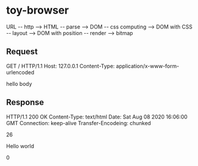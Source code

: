 # toy-browser

URL -- http --> HTML -- parse --> DOM -- css computing --> DOM with CSS -- layout --> DOM with position -- render --> bitmap


## Request
GET / HTTP/1.1
Host: 127.0.0.1
Content-Type: application/x-www-form-urlencoded

hello body

## Response
HTTP/1.1 200 OK
Content-Type: text/html
Date: Sat Aug 08 2020 16:06:00 GMT
Connection: keep-alive
Transfer-Encodeing: chunked

26
<html><body>Hello world</body></html>

0